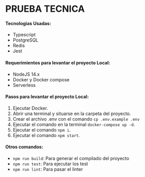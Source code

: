 # PRUEBA TECNICA

#### Tecnologias Usadas:

- Typescript
- PostgreSQL
- Redis
- Jest

#### Requerimientos para levantar el proyecto Local:

- NodeJS 14.x
- Docker y Docker compose
- Serverless

#### Pasos para levantar el proyecto Local:

1. Ejecutar Docker.
2. Abrir una terminal y situarse en la carpeta del proyecto.
3. Crear el archivo .env con el comando `cp .env.example .env`
4. Ejecutar el comando en la terminal `docker-compose up -d`.
5. Ejecutar el comando `npm i`.
6. Ejecutar el comando `npm start`.

#### Otros comandos:

- `npm run build`: Para generar el compilado del proyecto
- `npm run test`: Para ejecutar los test
- `npm run lint`: Para pasar el linter
